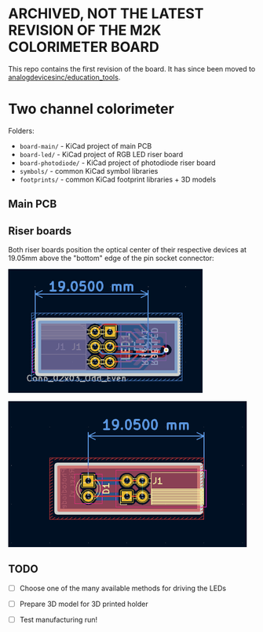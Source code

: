 # ARCHIVED, NOT THE LATEST REVISION OF THE M2K COLORIMETER BOARD

This repo contains the first revision of the board. It has since been moved to [analogdevicesinc/education_tools](https://github.com/analogdevicesinc/education_tools).

# Two channel colorimeter

Folders:
- `board-main/` - KiCad project of main PCB
- `board-led/` - KiCad project of RGB LED riser board
- `board-photodiode/` - KiCad project of photodiode riser board
- `symbols/` - common KiCad symbol libraries
- `footprints/` - common KiCad footprint libraries + 3D models

## Main PCB

## Riser boards

Both riser boards position the optical center of their respective devices at 19.05mm above the "bottom" edge of the pin socket connector:

![LED riser PCB showing 19.05mm dimension](docs/led-riser.png)

![Photodiode riser PCB showing 19.05mm dimension](docs/pd-riser.png)

## TODO

- [ ] Choose one of the many available methods for driving the LEDs
- [ ] Prepare 3D model for 3D printed holder
- [ ] Test manufacturing run!

